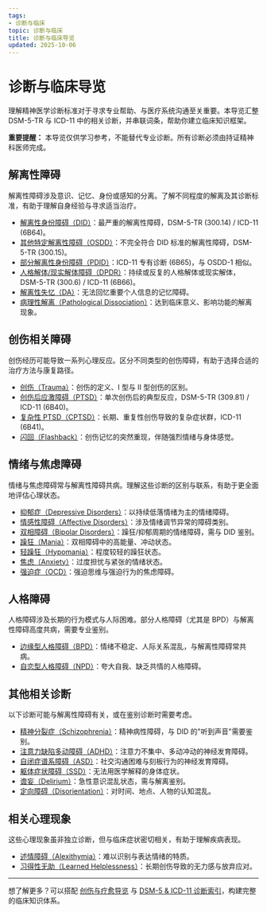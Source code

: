 ```yaml
---
tags:
- 诊断与临床
topic: 诊断与临床
title: 诊断与临床导览
updated: 2025-10-06
---
```


# 诊断与临床导览

理解精神医学诊断标准对于寻求专业帮助、与医疗系统沟通至关重要。本导览汇整 DSM-5-TR 与 ICD-11 中的相关诊断，并串联词条，帮助你建立临床知识框架。

**重要提醒：** 本导览仅供学习参考，不能替代专业诊断。所有诊断必须由持证精神科医师完成。

## 解离性障碍

解离性障碍涉及意识、记忆、身份或感知的分离。了解不同程度的解离及其诊断标准，有助于理解自身经验与寻求适当治疗。

- [解离性身份障碍（DID）](entries/DID.md)：最严重的解离性障碍，DSM-5-TR (300.14) / ICD-11 (6B64)。
- [其他特定解离性障碍（OSDD）](entries/OSDD.md)：不完全符合 DID 标准的解离性障碍，DSM-5-TR (300.15)。
- [部分解离性身份障碍（PDID）](entries/Partial-Dissociative-Identity-Disorder-PDID.md)：ICD-11 专有诊断 (6B65)，与 OSDD-1 相似。
- [人格解体/现实解体障碍（DPDR）](entries/Depersonalization-Derealization-Disorder-DPDR.md)：持续或反复的人格解体或现实解体，DSM-5-TR (300.6) / ICD-11 (6B66)。
- [解离性失忆（DA）](entries/Dissociative-Amnesia-DA.md)：无法回忆重要个人信息的记忆障碍。
- [病理性解离（Pathological Dissociation）](entries/Pathological-Dissociation.md)：达到临床意义、影响功能的解离现象。

## 创伤相关障碍

创伤经历可能导致一系列心理反应。区分不同类型的创伤障碍，有助于选择合适的治疗方法与康复路径。

- [创伤（Trauma）](entries/Trauma.md)：创伤的定义、I 型与 II 型创伤的区别。
- [创伤后应激障碍（PTSD）](entries/PTSD.md)：单次创伤后的典型反应，DSM-5-TR (309.81) / ICD-11 (6B40)。
- [复杂性 PTSD（CPTSD）](entries/CPTSD.md)：长期、重复性创伤导致的复杂症状群，ICD-11 (6B41)。
- [闪回（Flashback）](entries/Flashback.md)：创伤记忆的突然重现，伴随强烈情绪与身体感觉。

## 情绪与焦虑障碍

情绪与焦虑障碍常与解离性障碍共病。理解这些诊断的区别与联系，有助于更全面地评估心理状态。

- [抑郁症（Depressive Disorders）](entries/Depressive-Disorders.md)：以持续低落情绪为主的情绪障碍。
- [情感性障碍（Affective Disorders）](entries/Affective-Disorders.md)：涉及情绪调节异常的障碍类别。
- [双相障碍（Bipolar Disorders）](entries/Bipolar-Disorders.md)：躁狂/抑郁周期的情绪障碍，需与 DID 鉴别。
- [躁狂（Mania）](entries/Mania.md)：双相障碍中的高能量、冲动状态。
- [轻躁狂（Hypomania）](entries/Hypomania.md)：程度较轻的躁狂状态。
- [焦虑（Anxiety）](entries/Anxiety.md)：过度担忧与紧张的情绪状态。
- [强迫症（OCD）](entries/OCD.md)：强迫思维与强迫行为的焦虑障碍。

## 人格障碍

人格障碍涉及长期的行为模式与人际困难。部分人格障碍（尤其是 BPD）与解离性障碍高度共病，需要专业鉴别。

- [边缘型人格障碍（BPD）](entries/Borderline-Personality-Disorder-BPD.md)：情绪不稳定、人际关系混乱，与解离性障碍常共病。
- [自恋型人格障碍（NPD）](entries/Narcissistic-Personality-Disorder-NPD.md)：夸大自我、缺乏共情的人格障碍。

## 其他相关诊断

以下诊断可能与解离性障碍有关，或在鉴别诊断时需要考虑。

- [精神分裂症（Schizophrenia）](entries/Schizophrenia-SC.md)：精神病性障碍，与 DID 的"听到声音"需要鉴别。
- [注意力缺陷多动障碍（ADHD）](entries/Attention-Deficit-Hyperactivity-Disorder-ADHD.md)：注意力不集中、多动冲动的神经发育障碍。
- [自闭症谱系障碍（ASD）](entries/Autism-Spectrum-Disorder.md)：社交沟通困难与刻板行为的神经发育障碍。
- [躯体症状障碍（SSD）](entries/Somatic-Symptom-Disorder-SSD.md)：无法用医学解释的身体症状。
- [谵妄（Delirium）](entries/Delirium.md)：急性意识混乱状态，需与解离鉴别。
- [定向障碍（Disorientation）](entries/Disorientation.md)：对时间、地点、人物的认知混乱。

## 相关心理现象

这些心理现象虽非独立诊断，但与临床症状密切相关，有助于理解疾病表现。

- [述情障碍（Alexithymia）](entries/Alexithymia.md)：难以识别与表达情绪的特质。
- [习得性无助（Learned Helplessness）](entries/Learned-Helplessness.md)：长期创伤导致的无力感与放弃应对。

---

想了解更多？可以搭配 [创伤与疗愈导览](Trauma-Healing-Guide.md) 与 [DSM-5 & ICD-11 诊断索引](DSM-ICD-Diagnosis-Index.md)，构建完整的临床知识体系。
